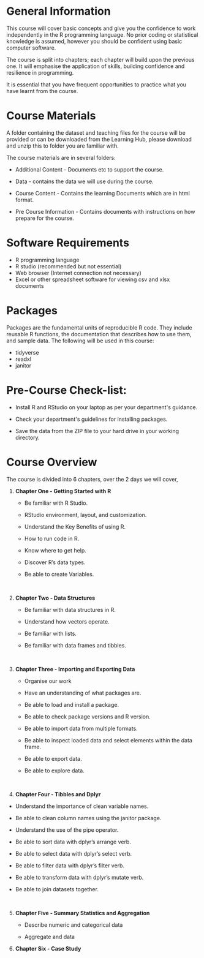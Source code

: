 # General Information

This course will cover basic concepts and give you the confidence to work independently in the R programming language.  No prior coding or statistical knowledge is assumed, however you should be confident using basic computer software.

The course is split into chapters; each chapter will build upon the previous one.  It will emphasise the application of skills, building confidence and resilience in programming.

It is essential that you have frequent opportunities to practice what you have learnt from the course.

# Course Materials

A folder containing the dataset and teaching files for the course will be provided or can be downloaded from the Learning Hub, please download and unzip this to folder you are familiar with.

The course materials are in several folders:

* Additional Content - Documents etc to support the course.

* Data - contains the data we will use during the course.

* Course Content - Contains the learning Documents which are in html format.

* Pre Course Information - Contains documents with instructions on how prepare for the course.


# Software Requirements

* R programming language 
* R studio (recommended but not essential)
* Web browser (Internet connection not necessary)
*	Excel or other spreadsheet software for viewing csv and xlsx documents
    

# Packages

Packages are the fundamental units of reproducible R code. They include reusable R functions, the documentation that describes how to use them, and sample data.  The following will be used in this course:

* tidyverse
* readxl
* janitor

# Pre-Course Check-list:

* Install R and RStudio on your laptop as per your department's guidance.

* Check your department's guidelines for installing packages.

* Save the data from the ZIP file to your hard drive in your working directory.


# Course Overview

The course is divided into 6 chapters, over the 2 days we will cover,

1. **Chapter One - Getting Started with R**

    * Be familiar with R Studio.
    
    * RStudio environment, layout, and customization.
    
    * Understand the Key Benefits of using R.
    
    * How to run code in R.
    
    * Know where to get help.
    
    * Discover R’s data types.
    
    * Be able to create Variables.


    
<br>    
    
2. **Chapter Two - Data Structures**

    * Be familiar with data structures in R.
    
    * Understand how vectors operate.
    
    * Be familiar with lists.
    
    * Be familiar with data frames and tibbles.



<br>    
    
    
3. **Chapter Three - Importing and Exporting Data**

    * Organise our work
    
    * Have an understanding of what packages are.
    
    * Be able to load and install a package.
    
    * Be able to check package versions and R version.
    
    * Be able to import data from multiple formats.
    
    * Be able to inspect loaded data and select elements within the data frame.
    
    * Be able to export data.
    
    * Be able to explore data.



<br>

4. **Chapter Four - Tibbles and Dplyr**


* Understand the importance of clean variable names.

* Be able to clean column names using the janitor package.

* Understand the use of the pipe operator.

* Be able to sort data with dplyr’s arrange verb.

* Be able to select data with dplyr’s select verb.

* Be able to filter data with dplyr’s filter verb.

* Be able to transform data with dplyr’s mutate verb.

* Be able to join datasets together.



<br>
    
5. **Chapter Five - Summary Statistics and Aggregation**

    * Describe numeric and categorical data

    * Aggregate and data
    

6. **Chapter Six - Case Study**
